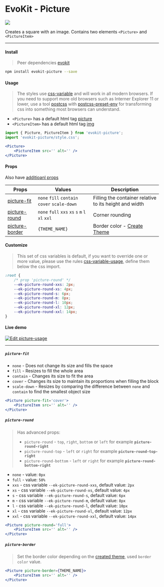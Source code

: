 [evokit]: /packages/evokit/
[css-variable]: //caniuse.com/#feat=css-variables
[css-variable-usage]: //w3schools.com/css/css3_variables.asp
[html-tag-picture]: //www.w3schools.com/tags/tag_picture.asp
[html-tag-img]: //www.w3schools.com/tags/tag_img.asp
[postcss]: //postcss.org
[postcss-preset-env]: //preset-env.cssdb.org

[base_props]: docs/base/props
[create_theme]: docs/base/theme

[picture-fit]: #picture-fit
[picture-round]: #picture-round
[picture-border]: #picture-border

# EvoKit - Picture

[![](https://img.shields.io/npm/v/evokit-picture.svg)](https://www.npmjs.com/package/evokit-picture)

Creates a square with an image. Contains two elements `<Picture>` and `<PictureItem>`

---

#### Install

> Peer dependencies [evokit]

```bash
npm install evokit-picture --save
```

#### Usage

> The styles use [css-variable] and will work in all modern browsers. If you need to support more old browsers such as Interner Explorer 11 or lower, use a tool [postcss] with [postcss-preset-env] for transforming css into something most browsers can understand.

- `<Picture>` has a default html tag [picture][html-tag-picture]
- `<PictureItem>` has a default html tag [img][html-tag-img]

```jsx
import { Picture, PictureItem } from 'evokit-picture';
import 'evokit-picture/style.css';

<Picture>
    <PictureItem src='' alt='' />
</Picture>

```

#### Props

Also have [additioanl props][base_props]

| Props | Values | Description |
|-------|--------|-------------|
| [picture-fit]    | `none` `fill` `contain` `cover` `scale-down` | Filling the container relative to its height and width |
| [picture-round]  | `none` `full` `xxs` `xs` `s` `m` `l` `xl` `xxl` | Corner rounding |
| [picture-border] | `{THEME_NAME}` | Border color - [Create Theme][create_theme] |

#### Customize

> This set of css variables is default, if you want to override one or more value, please use the rules [css-variable-usage], define them below the css import.

```css
:root {
    /* prop 'picture-round' */
    --ek-picture-round-xxs: 2px;
    --ek-picture-round-xs: 4px;
    --ek-picture-round-s: 6px;
    --ek-picture-round-m: 8px;
    --ek-picture-round-l: 10px;
    --ek-picture-round-xl: 12px;
    --ek-picture-round-xxl: 14px;
}
```

#### Live demo

[![Edit picture-usage](https://codesandbox.io/static/img/play-codesandbox.svg)](https://codesandbox.io/embed/pictureusage-q6brs?fontsize=14 ':include :type=iframe width=100% height=500px')

---

##### `picture-fit`

- `none` - Does not change its size and fills the space
- `fill` - Resizes to fill the whole area
- `contain` - Сhanges its size to fit the area
- `cover` - Сhanges its size to maintain its proportions when filling the block
- `scale-down` - Resizes by comparing the difference between `none` and` contain` to find the smallest object size

```jsx
<Picture picture-fit='cover'>
    <PictureItem src='' alt='' />
</Picture>
```

##### `picture-round`

> Has advanced props:
> - `picture-round` - `top`, `right`, `bottom` or `left` for example **`picture-round-right`**
> - `picture-round-top` - `left` or `right` for example **`picture-round-top-right`**
> - `picture-round-bottom` - `left` or `right` for example **`picture-round-bottom-right`**

- `none` - value: `0px`
- `full` - value: `50%`
- `xxs` - css variable `--ek-picture-round-xxs`, default value: `2px`
- `xs` - css variable `--ek-picture-round-xs`, default value: `4px`
- `s` - css variable `--ek-picture-round-s`, default value: `6px`
- `m` - css variable `--ek-picture-round-m`, default value: `8px`
- `l` - css variable `--ek-picture-round-l`, default value: `10px`
- `xl` - css variable `--ek-picture-round-xl`, default value: `12px`
- `xxl` - css variable `--ek-picture-round-xxl`, default value: `14px`

```jsx
<Picture picture-round='full'>
    <PictureItem src='' alt='' />
</Picture>
```

##### `picture-border`

> Set the border color depending on the [created theme][create_theme], used `border color` value.

```jsx
<Picture picture-border={THEME_NAME}>
    <PictureItem src='' alt='' />
</Picture>
```
